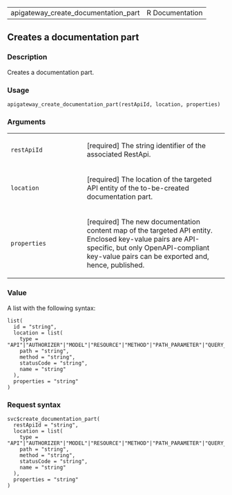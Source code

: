 <table style="width: 100%;">
<tbody>
<tr class="odd">
<td>apigateway_create_documentation_part</td>
<td style="text-align: right;">R Documentation</td>
</tr>
</tbody>
</table>

## Creates a documentation part

### Description

Creates a documentation part.

### Usage

    apigateway_create_documentation_part(restApiId, location, properties)

### Arguments

<table>
<colgroup>
<col style="width: 35%" />
<col style="width: 65%" />
</colgroup>
<tbody>
<tr class="odd">
<td><code
id="apigateway_create_documentation_part_:_restApiId">restApiId</code></td>
<td><p>[required] The string identifier of the associated
RestApi.</p></td>
</tr>
<tr class="even">
<td><code
id="apigateway_create_documentation_part_:_location">location</code></td>
<td><p>[required] The location of the targeted API entity of the
to-be-created documentation part.</p></td>
</tr>
<tr class="odd">
<td><code
id="apigateway_create_documentation_part_:_properties">properties</code></td>
<td><p>[required] The new documentation content map of the targeted API
entity. Enclosed key-value pairs are API-specific, but only
OpenAPI-compliant key-value pairs can be exported and, hence,
published.</p></td>
</tr>
</tbody>
</table>

### Value

A list with the following syntax:

    list(
      id = "string",
      location = list(
        type = "API"|"AUTHORIZER"|"MODEL"|"RESOURCE"|"METHOD"|"PATH_PARAMETER"|"QUERY_PARAMETER"|"REQUEST_HEADER"|"REQUEST_BODY"|"RESPONSE"|"RESPONSE_HEADER"|"RESPONSE_BODY",
        path = "string",
        method = "string",
        statusCode = "string",
        name = "string"
      ),
      properties = "string"
    )

### Request syntax

    svc$create_documentation_part(
      restApiId = "string",
      location = list(
        type = "API"|"AUTHORIZER"|"MODEL"|"RESOURCE"|"METHOD"|"PATH_PARAMETER"|"QUERY_PARAMETER"|"REQUEST_HEADER"|"REQUEST_BODY"|"RESPONSE"|"RESPONSE_HEADER"|"RESPONSE_BODY",
        path = "string",
        method = "string",
        statusCode = "string",
        name = "string"
      ),
      properties = "string"
    )
